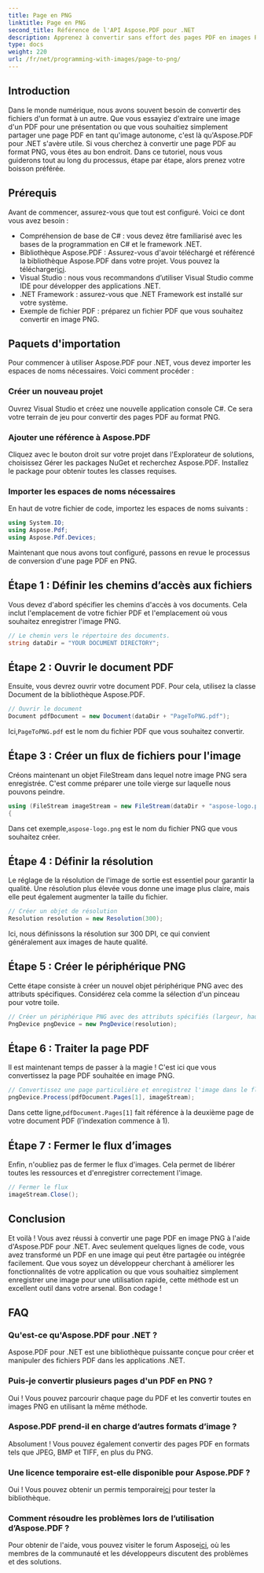 ```yaml
---
title: Page en PNG
linktitle: Page en PNG
second_title: Référence de l'API Aspose.PDF pour .NET
description: Apprenez à convertir sans effort des pages PDF en images PNG à l'aide d'Aspose.PDF pour .NET dans notre didacticiel détaillé étape par étape.
type: docs
weight: 220
url: /fr/net/programming-with-images/page-to-png/
---
```

## Introduction

Dans le monde numérique, nous avons souvent besoin de convertir des fichiers d'un format à un autre. Que vous essayiez d'extraire une image d'un PDF pour une présentation ou que vous souhaitiez simplement partager une page PDF en tant qu'image autonome, c'est là qu'Aspose.PDF pour .NET s'avère utile. Si vous cherchez à convertir une page PDF au format PNG, vous êtes au bon endroit. Dans ce tutoriel, nous vous guiderons tout au long du processus, étape par étape, alors prenez votre boisson préférée.

## Prérequis

Avant de commencer, assurez-vous que tout est configuré. Voici ce dont vous avez besoin :
- Compréhension de base de C# : vous devez être familiarisé avec les bases de la programmation en C# et le framework .NET.
-  Bibliothèque Aspose.PDF : Assurez-vous d'avoir téléchargé et référencé la bibliothèque Aspose.PDF dans votre projet. Vous pouvez la télécharger[ici](https://releases.aspose.com/pdf/net/).
- Visual Studio : nous vous recommandons d’utiliser Visual Studio comme IDE pour développer des applications .NET.
- .NET Framework : assurez-vous que .NET Framework est installé sur votre système.
- Exemple de fichier PDF : préparez un fichier PDF que vous souhaitez convertir en image PNG.

## Paquets d'importation

Pour commencer à utiliser Aspose.PDF pour .NET, vous devez importer les espaces de noms nécessaires. Voici comment procéder :

### Créer un nouveau projet

Ouvrez Visual Studio et créez une nouvelle application console C#. Ce sera votre terrain de jeu pour convertir des pages PDF au format PNG.

### Ajouter une référence à Aspose.PDF

Cliquez avec le bouton droit sur votre projet dans l'Explorateur de solutions, choisissez Gérer les packages NuGet et recherchez Aspose.PDF. Installez le package pour obtenir toutes les classes requises.

### Importer les espaces de noms nécessaires

En haut de votre fichier de code, importez les espaces de noms suivants :

```csharp
using System.IO;
using Aspose.Pdf;
using Aspose.Pdf.Devices;
```

Maintenant que nous avons tout configuré, passons en revue le processus de conversion d'une page PDF en PNG.

## Étape 1 : Définir les chemins d’accès aux fichiers

Vous devez d'abord spécifier les chemins d'accès à vos documents. Cela inclut l'emplacement de votre fichier PDF et l'emplacement où vous souhaitez enregistrer l'image PNG. 

```csharp
// Le chemin vers le répertoire des documents.
string dataDir = "YOUR DOCUMENT DIRECTORY";
```

## Étape 2 : Ouvrir le document PDF

Ensuite, vous devrez ouvrir votre document PDF. Pour cela, utilisez la classe Document de la bibliothèque Aspose.PDF.

```csharp
// Ouvrir le document
Document pdfDocument = new Document(dataDir + "PageToPNG.pdf");
```

 Ici,`PageToPNG.pdf` est le nom du fichier PDF que vous souhaitez convertir.

## Étape 3 : Créer un flux de fichiers pour l'image

Créons maintenant un objet FileStream dans lequel notre image PNG sera enregistrée. C'est comme préparer une toile vierge sur laquelle nous pouvons peindre.

```csharp
using (FileStream imageStream = new FileStream(dataDir + "aspose-logo.png", FileMode.Create))
{
```

 Dans cet exemple,`aspose-logo.png` est le nom du fichier PNG que vous souhaitez créer.

## Étape 4 : Définir la résolution

Le réglage de la résolution de l'image de sortie est essentiel pour garantir la qualité. Une résolution plus élevée vous donne une image plus claire, mais elle peut également augmenter la taille du fichier.

```csharp
// Créer un objet de résolution
Resolution resolution = new Resolution(300);
```

Ici, nous définissons la résolution sur 300 DPI, ce qui convient généralement aux images de haute qualité.

## Étape 5 : Créer le périphérique PNG

Cette étape consiste à créer un nouvel objet périphérique PNG avec des attributs spécifiques. Considérez cela comme la sélection d'un pinceau pour votre toile.

```csharp
// Créer un périphérique PNG avec des attributs spécifiés (largeur, hauteur, résolution)
PngDevice pngDevice = new PngDevice(resolution);
```

## Étape 6 : Traiter la page PDF

Il est maintenant temps de passer à la magie ! C'est ici que vous convertissez la page PDF souhaitée en image PNG.

```csharp
// Convertissez une page particulière et enregistrez l'image dans le flux
pngDevice.Process(pdfDocument.Pages[1], imageStream);
```

 Dans cette ligne,`pdfDocument.Pages[1]` fait référence à la deuxième page de votre document PDF (l'indexation commence à 1).

## Étape 7 : Fermer le flux d’images

Enfin, n'oubliez pas de fermer le flux d'images. Cela permet de libérer toutes les ressources et d'enregistrer correctement l'image.

```csharp
// Fermer le flux
imageStream.Close();
```

## Conclusion

Et voilà ! Vous avez réussi à convertir une page PDF en image PNG à l'aide d'Aspose.PDF pour .NET. Avec seulement quelques lignes de code, vous avez transformé un PDF en une image qui peut être partagée ou intégrée facilement. Que vous soyez un développeur cherchant à améliorer les fonctionnalités de votre application ou que vous souhaitiez simplement enregistrer une image pour une utilisation rapide, cette méthode est un excellent outil dans votre arsenal. Bon codage !

## FAQ

### Qu'est-ce qu'Aspose.PDF pour .NET ?  
Aspose.PDF pour .NET est une bibliothèque puissante conçue pour créer et manipuler des fichiers PDF dans les applications .NET.

### Puis-je convertir plusieurs pages d'un PDF en PNG ?  
Oui ! Vous pouvez parcourir chaque page du PDF et les convertir toutes en images PNG en utilisant la même méthode.

### Aspose.PDF prend-il en charge d’autres formats d’image ?  
Absolument ! Vous pouvez également convertir des pages PDF en formats tels que JPEG, BMP et TIFF, en plus du PNG.

### Une licence temporaire est-elle disponible pour Aspose.PDF ?  
 Oui ! Vous pouvez obtenir un permis temporaire[ici](https://purchase.aspose.com/temporary-license/) pour tester la bibliothèque.

### Comment résoudre les problèmes lors de l’utilisation d’Aspose.PDF ?  
 Pour obtenir de l'aide, vous pouvez visiter le forum Aspose[ici](https://forum.aspose.com/c/pdf/10), où les membres de la communauté et les développeurs discutent des problèmes et des solutions.
